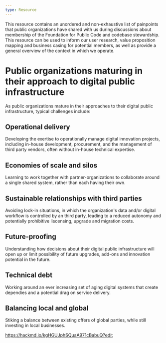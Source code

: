 ```yaml
---
type: Resource
---
```


This resource contains an unordered and non-exhaustive list of painpoints that public organizations have shared with us during discussions about membership of the Foundation for Public Code and codebase stewardship. 
This resource can be used to inform our user research, value proposition mapping and business casing for potential members, as well as provide a general overview of the context in which we operate. 

# Public organizations maturing in their approach to digital public infrastructure

As public organizations mature in their approaches to their digital public infrastructure, typical challenges include: 

## Operational delivery

Developing the exertise to operationally manage digital innovation projects, including in-house development, procurement, and the management of third party vendors, often without in-house technical expertise.

## Economies of scale and silos

Learning to work together with partner-organizations to collaborate around a single shared system, rather than each having their own.

## Sustainable relationships with third parties

Avoiding lock-in situations, in which the organization's data and/or digital workflow is controlled by an third party, leading to a reduced autonomy and potentially prohibitive liscensing, upgrade and migration costs.

## Future-proofing

Understanding how decisions about their digital public infrastructure will open up or limit possibility of future upgrades, add-ons and innovation potential in the future.

## Technical debt

Working around an ever increasing set of aging digital systems that create dependies and a potential drag on service delivery.

## Balancing local and global

Stiking a balance between existing offers of global parties, while still investing in local businesses.

https://hackmd.io/kgHGUJphSQuaA971cBabuQ?edit

